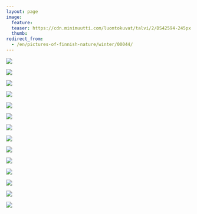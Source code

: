 ```yaml
---
layout: page
image:
  feature:
  teaser: https://cdn.minimuutti.com/luontokuvat/talvi/2/DS42594-245px.jpg
  thumb:
redirect_from:
  - /en/pictures-of-finnish-nature/winter/00044/
---
```


![](https://cdn.minimuutti.com/luontokuvat/talvi/2/DS42852-800px.jpg)

![](https://cdn.minimuutti.com/luontokuvat/talvi/2/DS42863-800px.jpg)

![](https://cdn.minimuutti.com/luontokuvat/talvi/2/DS42853-800px.jpg)

![](https://cdn.minimuutti.com/luontokuvat/talvi/2/DS42566-800px.jpg)

![](https://cdn.minimuutti.com/luontokuvat/talvi/2/DS42568-800px.jpg)

![](https://cdn.minimuutti.com/luontokuvat/talvi/2/DS42574-800px.jpg)

![](https://cdn.minimuutti.com/luontokuvat/talvi/2/DS42578-800px.jpg)

![](https://cdn.minimuutti.com/luontokuvat/talvi/2/DS42580-800px.jpg)

![](https://cdn.minimuutti.com/luontokuvat/talvi/2/DS42581-800px.jpg)

![](https://cdn.minimuutti.com/luontokuvat/talvi/2/DS42594-800px.jpg)

![](https://cdn.minimuutti.com/luontokuvat/talvi/2/DS42597-800px.jpg)

![](https://cdn.minimuutti.com/luontokuvat/talvi/2/DS42605-800px.jpg)

![](https://cdn.minimuutti.com/luontokuvat/talvi/2/DS42640-800px.jpg)

![](https://cdn.minimuutti.com/luontokuvat/talvi/2/DS42642-800px.jpg)

